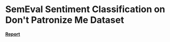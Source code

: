 # SemEval Sentiment Classification on Don't Patronize Me Dataset

[**Report**](https://github.com/shashwatkansal/dont-patronize-me/blob/main/paper.pdf)
